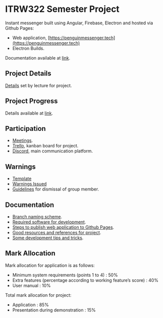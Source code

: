
# ITRW322 Semester Project

Instant messenger built using Angular, Firebase, Electron and hosted via Github Pages:
* Web application, [https://penguinmessenger.tech](https://penguinmessenger.tech)
* Electron Builds.

Documentation available at [link](https://docs.google.com/document/d/1A2Pklte0RKe5nMMJvPiWID0tFXdJFSNbe_3ipA14lyo/edit?usp=sharing).

## Project Details

[Details](https://github.com/coenraadhuman/ITRW322-Semester_Project/blob/develop/documentation/project-details.pdf) set by lecture for project.

## Project Progress

Details available at [link](https://github.com/coenraadhuman/ITRW322-Semester_Project/blob/develop/participation/progress.md).

## Participation

* [Meetings](https://github.com/coenraadhuman/ITRW322-Semester_Project/blob/develop/participation/meetings.md).
* [Trello](https://trello.com/en), kanban board for project.
* [Discord](https://discordapp.com/), main communication platform.

## Warnings

* [Template](https://github.com/coenraadhuman/ITRW322-Semester_Project/blob/develop/warnings/template.md)
* [Warnings Issued](https://github.com/coenraadhuman/ITRW322-Semester_Project/tree/develop/warnings/issued)
* [Guidelines](https://github.com/coenraadhuman/ITRW322-Semester_Project/blob/develop/warnings/guidelines-for-dismissal.pdf) for dismissal of group member.

## Documentation

* [Branch naming scheme](https://github.com/coenraadhuman/ITRW322-Semester_Project/blob/develop/documentation/branch-naming-scheme.md).
* [Required software for development](https://github.com/coenraadhuman/ITRW322-Semester_Project/blob/develop/documentation/required-software.md).
* [Steps to publish web application to Github Pages](https://github.com/coenraadhuman/ITRW322-Semester_Project/blob/develop/documentation/publish-to-github-pages.md).
* [Good resources and references for project](https://github.com/coenraadhuman/ITRW322-Semester_Project/blob/develop/documentation/good-sources.md).
* [Some development tips and tricks](https://github.com/coenraadhuman/ITRW322-Semester_Project/blob/develop/documentation/development.md).

## Mark Allocation

Mark allocation for application is as follows:
* Minimum system requirements (points 1 to 4) : 50%
* Extra features (percentage according to working feature’s score) : 40%
* User manual : 10%

Total mark allocation for project:
* Application : 85%
* Presentation during demonstration : 15%
